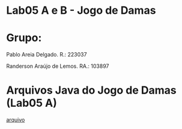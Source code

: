 # Lab05 A e B - Jogo de Damas

# Grupo:
Pablo Areia Delgado. R.: 223037

Randerson Araújo de Lemos. RA.: 103897

# Arquivos Java do Jogo de Damas (Lab05 A)
[arquivo](./src/mc322/lab05a)
